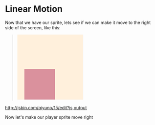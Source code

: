 # Linear Motion

Now that we have our sprite, lets see if we can make it move to the right
side of the screen, like this:

> ![](img/sq_3_linear_player_movement.gif)





http://jsbin.com/qiyuno/15/edit?js,output

Now let's make our player sprite move right
